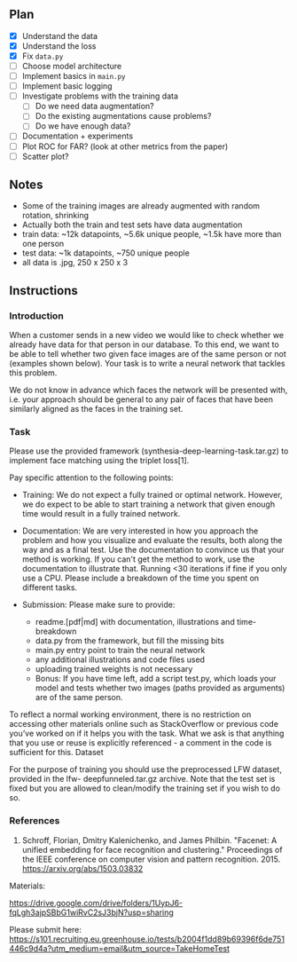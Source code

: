  
## Plan

- [x] Understand the data
- [x] Understand the loss
- [x] Fix `data.py`
- [ ] Choose model architecture
- [ ] Implement basics in `main.py`
- [ ] Implement basic logging
- [ ] Investigate problems with the training data
    - [ ] Do we need data augmentation?
    - [ ] Do the existing augmentations cause problems?
    - [ ] Do we have enough data?
- [ ] Documentation + experiments
- [ ] Plot ROC for FAR? (look at other metrics from the paper)
- [ ] Scatter plot?

## Notes

- Some of the training images are already augmented with random rotation, shrinking
- Actually both the train and test sets have data augmentation
- train data: ~12k datapoints, ~5.6k unique people, ~1.5k have more than one person
- test data: ~1k datapoints, ~750 unique people
- all data is .jpg, 250 x 250 x 3

## Instructions

### Introduction
When a customer sends in a new video we would like to check whether we already have data for that person in our database. To this end, we want to be able to tell whether two given face images are of the
same person or not (examples shown below). Your task is to write a neural network that tackles this problem.

We do not know in advance which faces the network will be presented with, i.e. your approach should be general to any pair of faces that have been similarly aligned as the faces in the training set.

### Task
Please use the provided framework (synthesia-deep-learning-task.tar.gz) to implement face matching using the triplet loss[1].

Pay specific attention to the following points:

- Training: We do not expect a fully trained or optimal network. However, we do expect to be able to start training a network that given enough time would result in a fully trained network.
- Documentation: We are very interested in how you approach the problem and how you visualize and evaluate the results, both along the way and as a final test. Use the documentation to convince us
that your method is working. If you can't get the method to work, use the documentation to illustrate that. Running <30 iterations if fine if you only use a CPU. Please include a breakdown of the
time you spent on different tasks.

- Submission: Please make sure to provide:

    - readme.[pdf|md] with documentation, illustrations and time-breakdown
    - data.py from the framework, but fill the missing bits
    - main.py entry point to train the neural network
    - any additional illustrations and code files used
    - uploading trained weights is not necessary
    - Bonus: If you have time left, add a script test.py, which loads your model and tests whether two images (paths provided as arguments) are of the same person.

To reflect a normal working environment, there is no restriction on accessing other materials online such as
StackOverflow or previous code you’ve worked on if it helps you with the task. What we ask is that anything
that you use or reuse is explicitly referenced - a comment in the code is sufficient for this.
Dataset

For the purpose of training you should use the preprocessed LFW dataset, provided in the lfw-
deepfunneled.tar.gz archive. Note that the test set is fixed but you are allowed to clean/modify the
training set if you wish to do so.

### References
1. Schroff, Florian, Dmitry Kalenichenko, and James Philbin. "Facenet: A unified embedding for face
recognition and clustering." Proceedings of the IEEE conference on computer vision and pattern
recognition. 2015. https://arxiv.org/abs/1503.03832


Materials:

https://drive.google.com/drive/folders/1UypJ6-fqLgh3ajpSBbG1wiRvC2sJ3bjN?usp=sharing

Please submit here:
https://s101.recruiting.eu.greenhouse.io/tests/b2004f1dd89b69396f6de751446c9d4a?utm_medium=email&utm_source=TakeHomeTest
